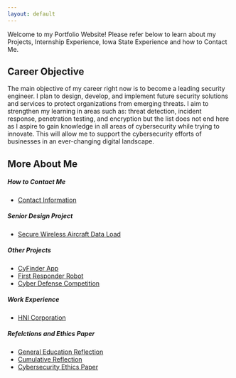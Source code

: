 ```yaml
---
layout: default
---
```


Welcome to my Portfolio Website! Please refer below to learn about my Projects, Internship Experience, Iowa State Experience and how to Contact Me.

## Career Objective

The main objective of my career right now is to become a leading security engineer. I plan to design, develop, and implement future security solutions and services to protect organizations from emerging threats. I aim to strengthen my learning in areas such as: threat detection, incident response, penetration testing, and encryption but the list does not end here as I aspire to gain knowledge in all areas of cybersecurity while trying to innovate. This will allow me to support the cybersecurity efforts of businesses in an ever-changing digital landscape.


## More About Me

##### How to Contact Me
* [Contact Information](./contact.md)

##### Senior Design Project
* [Secure Wireless Aircraft Data Load](./)

##### Other Projects
* [CyFinder App](./)
* [First Responder Robot](./)
* [Cyber Defense Competition](./)

##### Work Experience
* [HNI Corporation](./)

##### Refelctions and Ethics Paper
* [General Education Reflection](./)
* [Cumulative Reflection](./images/CumulativeReflection.pdf)
* [Cybersecurity Ethics Paper](./images/EthicsPaper.pdf)